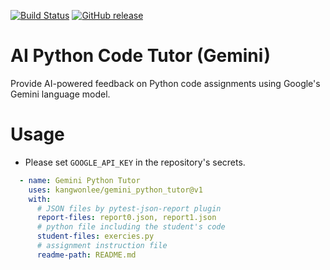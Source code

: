 [![Build Status](https://github.com/kangwonlee/gemini_python_tutor/workflows/build/badge.svg)](https://github.com/kangwonlee/gemini_python_tutor/actions)
[![GitHub release](https://img.shields.io/github/release/kangwonlee/gemini_python_tutor.svg)](https://github.com/kangwonlee/gemini_python_tutor/releases)

# AI Python Code Tutor (Gemini)

Provide AI-powered feedback on Python code assignments using Google's Gemini language model.

# Usage
* Please set `GOOGLE_API_KEY` in the repository's secrets.
``` yaml
  - name: Gemini Python Tutor
    uses: kangwonlee/gemini_python_tutor@v1
    with:
      # JSON files by pytest-json-report plugin
      report-files: report0.json, report1.json
      # python file including the student's code
      student-files: exercies.py
      # assignment instruction file
      readme-path: README.md
```
